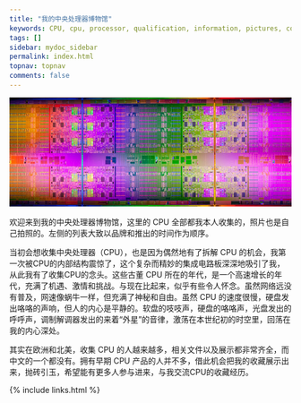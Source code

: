```yaml
---
title: "我的中央处理器博物馆"
keywords: CPU, cpu, processor, qualification, information, pictures, core, frequency, chip packaging, packaging, cpu info, x86, collection, amd, cyrix, harris, ibm, idt, iit, intel, motorola, nec, sgs, sgs-thomson, siemens, ST, signetics, mhs, ti, texas instruments, ulsi, umc, weitek, zilog, 808x, 8085, 8088, 8086, 80188, 80186, 80286, 286, 80386, 386, i386, Am386, 386sx, 386dx, 486, i486, 586, 486sx, 486dx, overdrive, 487, pentium, 586, 5x86, 386dlc, 386slc, 486dx2, mmx, ppro, pentium-pro, pro, athlon, duron, z80, dirk oppelt, dirk, oppelt, engineering, sample, samples
tags: []
sidebar: mydoc_sidebar
permalink: index.html
topnav: topnav
comments: false
---
```


![CPU 晶圆高清图](/images/cpus/wafer_cpu.jpg)

欢迎来到我的中央处理器博物馆，这里的 CPU 全部都我本人收集的，照片也是自己拍照的。左侧的列表大致以品牌和推出的时间作为顺序。

当初会想收集中央处理器（CPU），也是因为偶然地有了拆解 CPU 的机会，我第一次被CPU的内部结构震惊了，这个复杂而精妙的集成电路板深深地吸引了我，从此我有了收集CPU的念头。这些古董 CPU 所在的年代，是一个高速增长的年代，充满了机遇、激情和挑战。与现在比起来，似乎有些令人怀念。虽然网络远没有普及，网速像蜗牛一样，但充满了神秘和自由。虽然 CPU 的速度很慢，硬盘发出咯咯的声响，但人的内心是平静的。软盘的吱吱声，硬盘的咯咯声，光盘发出的呼呼声，调制解调器发出的来着“外星”的音律，激荡在本世纪初的时空里，回荡在我的内心深处。

其实在欧洲和北美，收集 CPU 的人越来越多，相关文件以及展示都非常齐全，而中文的一个都没有。拥有早期 CPU 产品的人并不多，借此机会把我的收藏展示出来，抛砖引玉，希望能有更多人参与进来，与我交流CPU的收藏经历。


{% include links.html %}
